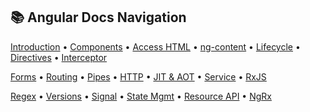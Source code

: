 ## 📚 Angular Docs Navigation  

[Introduction](./001.md) • [Components](./002.md) • [Access HTML](./000.md) • [ng-content](./004.md) • [Lifecycle](./005.md) • [Directives](./006.md) • [Interceptor](./007.md)  

[Forms](./008.md) • [Routing](./009.md) • [Pipes](./010.md) • [HTTP](./011.md) • [JIT & AOT](./012.md) • [Service](./013.md) • [RxJS](./014.md)  

[Regex](./015.md) • [Versions](./016.md) • [Signal](./017.md) • [State Mgmt](./018.md) • [Resource API](./019.md) • [NgRx](./020.md)  
